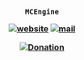 <h3 align="center">

`MCEngine`

[![website](https://img.shields.io/badge/website-blue)](https://mcengine.github.io/donation-website)
[![mail](https://img.shields.io/badge/mail-blue)](mailto:mcengine@groups.outlook.com)

[![Donation](https://img.shields.io/badge/donation-white)](https://mcengine.github.io/donation-website)

</h3>

